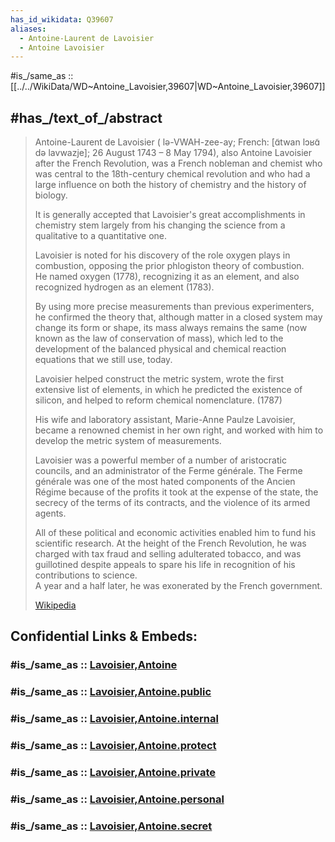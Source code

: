 ```yaml
---
has_id_wikidata: Q39607
aliases:
  - Antoine-Laurent de Lavoisier
  - Antoine Lavoisier
---
```


#is_/same_as :: [[../../WikiData/WD~Antoine_Lavoisier,39607|WD~Antoine_Lavoisier,39607]] 

## #has_/text_of_/abstract 

> Antoine-Laurent de Lavoisier ( lə-VWAH-zee-ay; French: [ɑ̃twan lɔʁɑ̃ də lavwazje]; 
> 26 August 1743 – 8 May 1794), also Antoine Lavoisier after the French Revolution, 
> was a French nobleman and chemist who was central to the 18th-century chemical revolution 
> and who had a large influence on both the history of chemistry and the history of biology.
>
> It is generally accepted that Lavoisier's great accomplishments in chemistry 
> stem largely from his changing the science from a qualitative to a quantitative one.
>
> Lavoisier is noted for his discovery of the role oxygen plays in combustion, 
> opposing the prior phlogiston theory of combustion.  
> He named oxygen (1778), recognizing it as an element, 
> and also recognized hydrogen as an element (1783).  
> 
> By using more precise measurements than previous experimenters, 
> he confirmed the theory that, although matter in a closed system may change its form or shape, 
> its mass always remains the same (now known as the law of conservation of mass), 
> which led to the development of the balanced physical and chemical reaction equations 
> that we still use, today.
>
> Lavoisier helped construct the metric system, wrote the first extensive list of elements, 
> in which he predicted the existence of silicon, and helped to reform chemical nomenclature. (1787)
>
> His wife and laboratory assistant, Marie-Anne Paulze Lavoisier, 
> became a renowned chemist in her own right, 
> and worked with him to develop the metric system of measurements.
>
> Lavoisier was a powerful member of a number of aristocratic councils, 
> and an administrator of the Ferme générale. 
> The Ferme générale was one of the most hated components of the Ancien Régime 
> because of the profits it took at the expense of the state, 
> the secrecy of the terms of its contracts, and the violence of its armed agents. 
> 
> All of these political and economic activities enabled him to fund his scientific research. 
> At the height of the French Revolution, he was charged with tax fraud and selling adulterated tobacco, 
> and was guillotined despite appeals to spare his life in recognition of his contributions to science.  
> A year and a half later, he was exonerated by the French government.
>
> [Wikipedia](https://en.wikipedia.org/wiki/Antoine%20Lavoisier) 


## Confidential Links & Embeds: 

### #is_/same_as :: [Lavoisier,Antoine](/_Standards/Chemistry/Chemist/Lavoisier,Antoine.md) 

### #is_/same_as :: [Lavoisier,Antoine.public](/_public/Chemistry/Chemist/Lavoisier,Antoine.public.md) 

### #is_/same_as :: [Lavoisier,Antoine.internal](/_internal/Chemistry/Chemist/Lavoisier,Antoine.internal.md) 

### #is_/same_as :: [Lavoisier,Antoine.protect](/_protect/Chemistry/Chemist/Lavoisier,Antoine.protect.md) 

### #is_/same_as :: [Lavoisier,Antoine.private](/_private/Chemistry/Chemist/Lavoisier,Antoine.private.md) 

### #is_/same_as :: [Lavoisier,Antoine.personal](/_personal/Chemistry/Chemist/Lavoisier,Antoine.personal.md) 

### #is_/same_as :: [Lavoisier,Antoine.secret](/_secret/Chemistry/Chemist/Lavoisier,Antoine.secret.md)

